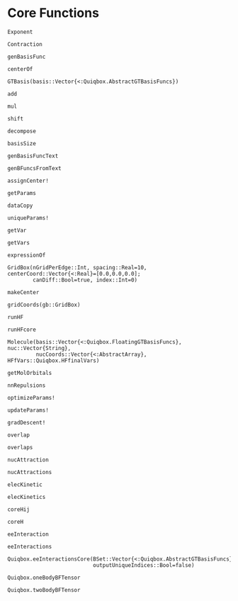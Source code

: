 # Core Functions

```@docs
Exponent
```

```@docs
Contraction
```

```@docs
genBasisFunc
```

```@docs
centerOf
```

```@doc
GTBasis(basis::Vector{<:Quiqbox.AbstractGTBasisFuncs})
```

```@doc
add
```

```@doc
mul
```

```@doc
shift
```

```@docs
decompose
```

```@docs
basisSize
```

```@docs
genBasisFuncText
```

```@docs
genBFuncsFromText
```

```@docs
assignCenter!
```

```@docs
getParams
```

```@doc
dataCopy
```

```@docs
uniqueParams!
```

```@docs
getVar
```

```@docs
getVars
```

```@docs
expressionOf
```


```@docs
GridBox(nGridPerEdge::Int, spacing::Real=10, centerCoord::Vector{<:Real}=[0.0,0.0,0.0];
        canDiff::Bool=true, index::Int=0)
```

```@docs
makeCenter
```

```@docs
gridCoords(gb::GridBox)
```


```@docs
runHF
```

```@docs
runHFcore
```


```@docs
Molecule(basis::Vector{<:Quiqbox.FloatingGTBasisFuncs}, nuc::Vector{String}, 
         nucCoords::Vector{<:AbstractArray}, HFfVars::Quiqbox.HFfinalVars)
```

```@docs
getMolOrbitals
```

```@docs
nnRepulsions
```


```@docs
optimizeParams!
```

```@docs
updateParams!
```

```@docs
gradDescent!
```


```@docs
overlap
```

```@docs
overlaps
```

```@docs
nucAttraction
```

```@docs
nucAttractions
```

```@docs
elecKinetic
```

```@docs
elecKinetics
```

```@docs
coreHij
```

```@docs
coreH
```

```@docs
eeInteraction
```

```@docs
eeInteractions
```

```@docs
Quiqbox.eeInteractionsCore(BSet::Vector{<:Quiqbox.AbstractGTBasisFuncs}; 
                           outputUniqueIndices::Bool=false)
```

```@docs
Quiqbox.oneBodyBFTensor
```

```@docs
Quiqbox.twoBodyBFTensor
```